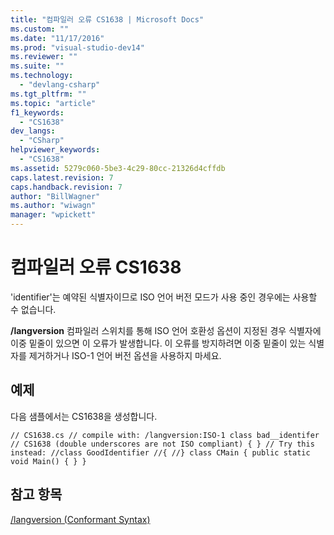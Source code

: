```yaml
---
title: "컴파일러 오류 CS1638 | Microsoft Docs"
ms.custom: ""
ms.date: "11/17/2016"
ms.prod: "visual-studio-dev14"
ms.reviewer: ""
ms.suite: ""
ms.technology: 
  - "devlang-csharp"
ms.tgt_pltfrm: ""
ms.topic: "article"
f1_keywords: 
  - "CS1638"
dev_langs: 
  - "CSharp"
helpviewer_keywords: 
  - "CS1638"
ms.assetid: 5279c060-5be3-4c29-80cc-21326d4cffdb
caps.latest.revision: 7
caps.handback.revision: 7
author: "BillWagner"
ms.author: "wiwagn"
manager: "wpickett"
---
```

# 컴파일러 오류 CS1638
'identifier'는 예약된 식별자이므로 ISO 언어 버전 모드가 사용 중인 경우에는 사용할 수 없습니다.  
  
 **\/langversion** 컴파일러 스위치를 통해 ISO 언어 호환성 옵션이 지정된 경우 식별자에 이중 밑줄이 있으면 이 오류가 발생합니다. 이 오류를 방지하려면 이중 밑줄이 있는 식별자를 제거하거나 ISO\-1 언어 버전 옵션을 사용하지 마세요.  
  
## 예제  
 다음 샘플에서는 CS1638을 생성합니다.  
  
```  
// CS1638.cs // compile with: /langversion:ISO-1 class bad__identifer // CS1638 (double underscores are not ISO compliant) { } // Try this instead: //class GoodIdentifier //{ //} class CMain { public static void Main() { } }  
```  
  
## 참고 항목  
 [\/langversion \(Conformant Syntax\)](../Topic/-langversion%20\(C%23%20Compiler%20Options\).md)